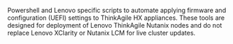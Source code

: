 Powershell and Lenovo specific scripts to automate applying firmware and configuration (UEFI) settings to ThinkAgile HX appliances.
These tools are designed for deployment of Lenovo ThinkAgile Nutanix nodes and do not replace Lenovo XClarity or Nutanix LCM for live cluster updates.